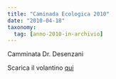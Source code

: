 ```yaml
---
title: "Caminada Ecologica 2010"
date: "2010-04-18"
taxonomy: 
  tag: [anno-2010-in-archivio]
---
```


Camminata Dr. Desenzani

Scarica il volantino [qui](http://198.211.122.197/diabetwp/wordpress/wp-content/uploads/2010/04/camminata.pdf)
